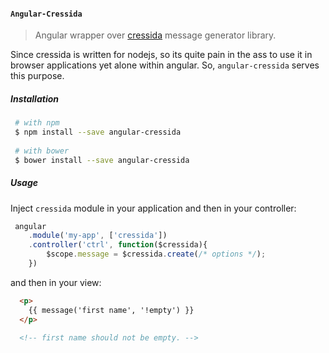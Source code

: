 #### `Angular-Cressida`
> Angular wrapper over [cressida](https://github.com/umayr/cressida) message generator library.

Since cressida is written for nodejs, so its quite pain in the ass to use it in browser applications yet alone within angular. So, `angular-cressida` serves this purpose.

##### Installation

``` bash
 # with npm
 $ npm install --save angular-cressida
 
 # with bower
 $ bower install --save angular-cressida
```

##### Usage

Inject `cressida` module in your application and then in your controller:

``` javascript
 angular
    .module('my-app', ['cressida'])
    .controller('ctrl', function($cressida){
        $scope.message = $cressida.create(/* options */);
    })
```
and then in your view:
``` html
  <p>
    {{ message('first name', '!empty') }} 
  </p>
  
  <!-- first name should not be empty. -->
```
